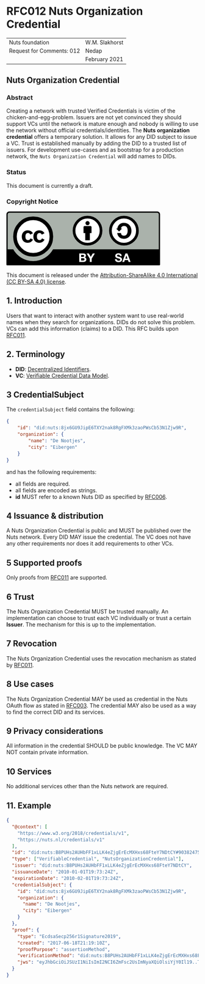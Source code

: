 # RFC012 Nuts Organization Credential

|  |  |
| :--- | :--- |
| Nuts foundation | W.M. Slakhorst |
| Request for Comments: 012 | Nedap |
|  | February 2021 |

## Nuts Organization Credential
### Abstract

Creating a network with trusted Verified Credentials is victim of the chicken-and-egg-problem. 
Issuers are not yet convinced they should support VCs until the network is mature enough and nobody is willing to use the network without official credentials/identities.
The **Nuts organization credential** offers a temporary solution. It allows for any DID subject to issue a VC. 
Trust is established manually by adding the DID to a trusted list of issuers. 
For development use-cases and as bootstrap for a production network, the `Nuts Organization Credential` will add names to DIDs.

### Status

This document is currently a draft.

### Copyright Notice
![](../.gitbook/assets/license.png)

This document is released under the [Attribution-ShareAlike 4.0 International \(CC BY-SA 4.0\) license](https://creativecommons.org/licenses/by-sa/4.0/).

## 1. Introduction

Users that want to interact with another system want to use real-world names when they search for organizations. DIDs do not solve this problem.
VCs can add this information (claims) to a DID. This RFC builds upon [RFC011](rfc011-verifiable-credential.md). 

## 2. Terminology

* **DID**: [Decentralized Identifiers](https://www.w3.org/TR/did-core/).
* **VC**: [Verifiable Credential Data Model](https://www.w3.org/TR/vc-data-model/).

## 3 CredentialSubject

The `credentialSubject` field contains the following:

```json
{
    "id": "did:nuts:8jx6GU9JipE6TXY2nak8RgFXMk3zaoPWsCb53N1Zjw9R",
    "organization": {
        "name": "De Nootjes",
        "city": "Eibergen"
    }
}
```

and has the following requirements:

* all fields are required.
* all fields are encoded as strings.  
* **id** MUST refer to a known Nuts DID as specified by [RFC006](rfc006-distributed-registry.md).

## 4 Issuance & distribution

A Nuts Organization Credential is public and MUST be published over the Nuts network. Every DID MAY issue the credential.
The VC does not have any other requirements nor does it add requirements to other VCs.

## 5 Supported proofs

Only proofs from [RFC011](rfc011-verifiable-credential.md) are supported.

## 6 Trust

The Nuts Organization Credential MUST be trusted manually. 
An implementation can choose to trust each VC individually or trust a certain **Issuer**. 
The mechanism for this is up to the implementation.

## 7 Revocation

The Nuts Organization Credential uses the revocation mechanism as stated by [RFC011](rfc011-verifiable-credential.md).

## 8 Use cases

The Nuts Organization Credential MAY be used as credential in the Nuts OAuth flow as stated in [RFC003](rfc003-oauth2-authorization.md).
The credential MAY also be used as a way to find the correct DID and its services.

## 9 Privacy considerations

All information in the credential SHOULD be public knowledge. The VC MAY NOT contain private information.

## 10 Services

No additional services other than the Nuts network are required.

## 11. Example

```json
{
  "@context": [
    "https://www.w3.org/2018/credentials/v1",
    "https://nuts.nl/credentials/v1"
  ],
  "id": "did:nuts:B8PUHs2AUHbFF1xLLK4eZjgErEcMXHxs68FteY7NDtCY#90382475609238467",
  "type": ["VerifiableCredential", "NutsOrganizationCredential"],
  "issuer": "did:nuts:B8PUHs2AUHbFF1xLLK4eZjgErEcMXHxs68FteY7NDtCY",
  "issuanceDate": "2010-01-01T19:73:24Z",
  "expirationDate": "2010-02-01T19:73:24Z",
  "credentialSubject": {
    "id": "did:nuts:8jx6GU9JipE6TXY2nak8RgFXMk3zaoPWsCb53N1Zjw9R",
    "organization": {
      "name": "De Nootjes",
      "city": "Eibergen"
    }
  },
  "proof": {
    "type": "EcdsaSecp256r1Signature2019",
    "created": "2017-06-18T21:19:10Z",
    "proofPurpose": "assertionMethod",
    "verificationMethod": "did:nuts:B8PUHs2AUHbFF1xLLK4eZjgErEcMXHxs68FteY7NDtCY#90382475609238467#qjHYrzaJjpEstmDATng4-cGmR4t-_V3ipbDVYZrVe4A",
    "jws": "eyJhbGciOiJSUzI1NiIsImI2NCI6ZmFsc2UsImNyaXQiOlsiYjY0Il19..TCYt5XsITJX1CxPCT8yAV-TVkIEq_PbChOMqsLfRoPsnsgw5WEuts01mq-pQy7UJiN5mgRxD-WUcX16dUEMGlv50aqzpqh4Qktb3rk-BuQy72IFLOqV0G_zS245-kronKb78cPN25DGlcTwLtjPAYuNzVBAh4vGHSrQyHUdBBPM"
  }
}
```
